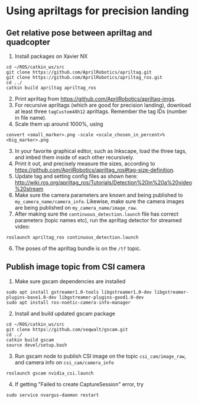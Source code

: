 # Using apriltags for precision landing
## Get relative pose between apriltag and quadcopter
1. Install packages on Xavier NX
```
cd ~/ROS/catkin_ws/src
git clone https://github.com/AprilRobotics/apriltag.git
git clone https://github.com/AprilRobotics/apriltag_ros.git
cd ../
catkin build apriltag apriltag_ros
```
2. Print apriltag from https://github.com/AprilRobotics/apriltag-imgs.
  1. For recursive apriltags (which are good for precision landing), download at least three ```tagCustom48h12``` apriltags. Remember the tag IDs (number in file name).
  2. Scale them up around 1000%, using
  ```
  convert <small_marker>.png -scale <scale_chosen_in_percent>% <big_marker>.png
  ```
  3. In your favorite graphical editor, such as Inkscape, load the three tags, and imbed them inside of each other recursively.
  4. Print it out, and precisely measure the sizes, according to https://github.com/AprilRobotics/apriltag_ros#tag-size-definition.
3. Update tag and setting config files as shown here: http://wiki.ros.org/apriltag_ros/Tutorials/Detection%20in%20a%20video%20stream
4. Make sure the camera parameters are known and being published to ```my_camera_name/camera_info```. Likewise, make sure the camera images are being published on ```my_camera_name/image_raw```.
5. After making sure the ```continuous_detection.launch``` file has correct parameters (topic names etc), run the apriltag detector for streamed video:
```
roslaunch apriltag_ros continuous_detection.launch
```
6. The poses of the apriltag bundle is on the ```/tf``` topic.

## Publish image topic from CSI camera
1. Make sure gscam dependencies are installed
```
sudo apt install gstreamer1.0-tools libgstreamer1.0-dev libgstreamer-plugins-base1.0-dev libgstreamer-plugins-good1.0-dev
sudo apt install ros-noetic-camera-info-manager
```
2. Install and build updated gscam package
```
cd ~/ROS/catkin_ws/src
git clone https://github.com/seqwalt/gscam.git
cd ../
catkin build gscam
source devel/setup.bash
```
3. Run gscam node to publish CSI image on the topic ```csi_cam/image_raw```, and camera info on ```csi_cam/camera_info```
```
roslaunch gscam nvidia_csi.launch
```
4. If getting "Failed to create CaptureSession" error, try
```
sudo service nvargus-daemon restart
```
